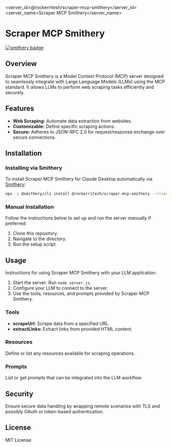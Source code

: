 <server_id>@rockerritesh/scraper-mcp-smithery</server_id>
<server_name>Scraper MCP Smithery</server_name>
<readme>
# Scraper MCP Smithery

[![smithery badge](https://smithery.ai/badge/@rockerritesh/scraper-mcp-smithery)](https://smithery.ai/server/@rockerritesh/scraper-mcp-smithery)

## Overview
Scraper MCP Smithery is a Model Context Protocol (MCP) server designed to seamlessly integrate with Large Language Models (LLMs) using the MCP standard. It allows LLMs to perform web scraping tasks efficiently and securely.

## Features
- **Web Scraping:** Automate data extraction from websites.
- **Customizable:** Define specific scraping actions.
- **Secure:** Adheres to JSON-RPC 2.0 for request/response exchange over secure connections.

## Installation

### Installing via Smithery

To install Scraper MCP Smithery for Claude Desktop automatically via [Smithery](https://smithery.ai/server/@rockerritesh/scraper-mcp-smithery):

```bash
npx -y @smithery/cli install @rockerritesh/scraper-mcp-smithery --client claude
```

### Manual Installation
Follow the instructions below to set up and run the server manually if preferred:

1. Clone this repository.
2. Navigate to the directory.
3. Run the setup script.

## Usage
Instructions for using Scraper MCP Smithery with your LLM application.

1. Start the server: Run `node server.js`.
2. Configure your LLM to connect to the server.
3. Use the tools, resources, and prompts provided by Scraper MCP Smithery.

### Tools
- **scrapeUrl:** Scrape data from a specified URL.
- **extractLinks:** Extract links from provided HTML content.

### Resources
Define or list any resources available for scraping operations.

### Prompts
List or get prompts that can be integrated into the LLM workflow.

## Security
Ensure secure data handling by wrapping remote scenarios with TLS and possibly OAuth or token-based authentication.

## License
MIT License
</readme>
